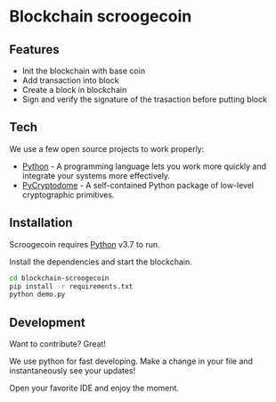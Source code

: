 # Blockchain scroogecoin

## Features

- Init the blockchain with base coin
- Add transaction into block
- Create a block in blockchain
- Sign and verify the signature of the trasaction before putting block


## Tech

We use a few open source projects to work properly:

- [Python] - A programming language lets you work more quickly and integrate your systems more effectively.
- [PyCryptodome](https://pycryptodome.readthedocs.io/) - A self-contained Python package of low-level cryptographic primitives.

## Installation

Scroogecoin requires [Python](https://nodejs.org/) v3.7 to run.

Install the dependencies and start the blockchain.

```sh
cd blockchain-scroogecoin
pip install -r requirements.txt
python demo.py
```

## Development

Want to contribute? Great!

We use python for fast developing.
Make a change in your file and instantaneously see your updates!

Open your favorite IDE and enjoy the moment.

   [Python]: <https://www.python.org/>

